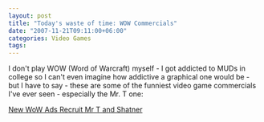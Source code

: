 ```yaml
---
layout: post
title: "Today's waste of time: WOW Commercials"
date: "2007-11-21T09:11:00+06:00"
categories: Video Games 
tags: 
---
```


I don't play WOW (Word of Warcraft) myself - I got addicted to MUDs in college so I can't even imagine how addictive a graphical one would be - but I have to say - these are some of the funniest video game commercials I've ever seen - especially the Mr. T one:

<a href="http://kotaku.com/gaming/clips/new-wow-ads-recruit-mr-t-and-shatner-325030.php">New WoW Ads Recruit Mr T and Shatner</a>